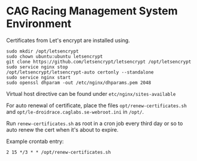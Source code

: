 CAG Racing Management System Environment
========================================
Certificates from Let's encrypt are installed using.

```
sudo mkdir /opt/letsencrypt
sudo chown ubuntu:ubuntu letsencrypt
git clone https://github.com/letsencrypt/letsencrypt /opt/letsencrypt
sudo service nginx stop
/opt/letsencrypt/letsencrypt-auto certonly --standalone
sudo service nginx start
sudo openssl dhparam -out /etc/nginx/dhparams.pem 2048
```

Virtual host directive can be found under `etc/nginx/sites-available`

For auto renewal of certificate, place the files `opt/renew-certificates.sh` and `opt/le-droidrace.caglabs.se-webroot.ini`
in `/opt/`.

Run `renew-certificates.sh` as root in a cron job every third day or so to auto renew the cert when it's about to expire.

Example crontab entry:

```
2 15 */3 * * /opt/renew-certificates.sh
``` 


